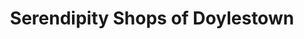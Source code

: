 ---
title: "Serendipity Shops of Doylestown"
url: /doylestown/serendipity-shops-of-doylestown/
shop: Kleidung
---